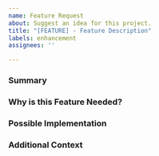 ```yaml
---
name: Feature Request
about: Suggest an idea for this project.
title: "[FEATURE] - Feature Description"
labels: enhancement
assignees: ''

---
```


### Summary


### Why is this Feature Needed?


### Possible Implementation

### Additional Context

